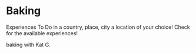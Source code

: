 # Baking

Experiences To Do in a country, place, city a location of your choice! Check for the available experiences!

baking with Kat G.

